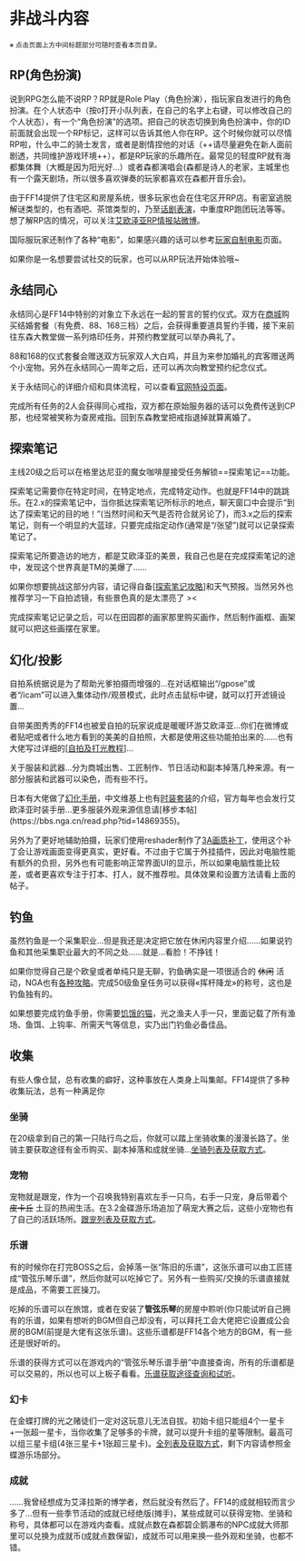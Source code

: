 # 非战斗内容

<div><TOC /><small>※ 点击页面上方中间标题部分可随时查看本页目录。</small></div>

## RP(角色扮演)

说到RPG怎么能不说RP？RP就是Role Play（角色扮演），指玩家自发进行的角色扮演。在个人状态中（按`O`打开小队列表，在自己的名字上右键，可以修改自己的个人状态），有一个“角色扮演”的选项。把自己的状态切换到角色扮演中，你的ID前面就会出现一个RP标记，这样可以告诉其他人你在RP。这个时候你就可以尽情RP啦，什么中二的骑士发言，或者是剧情捏他的对话（++请尽量避免在新人面前剧透，共同维护游戏环境++），都是RP玩家的乐趣所在。最常见的轻度RP就有海都集体舞（大概是因为阳光好…）或者森都演唱会(森都是诗人的老家，主城里也有一个露天剧场，所以很多喜欢弹奏的玩家都喜欢在森都开音乐会)。

由于FF14提供了住宅区和房屋系统，很多玩家也会在住宅区开RP店。有密室逃脱解谜类型的，也有酒吧、茶馆类型的，乃至[话剧表演](https://zhuanlan.zhihu.com/p/64791226)，中重度RP跑团玩法等等。想了解RP店的情况，可以关注[艾欧泽亚RP情报站微博](https://www.weibo.com/u/6212462969)。

国际服玩家还制作了各种“电影”，如果感兴趣的话可以参考[玩家自制电影](./other.md#玩家自制电影)页面。

如果你是一名想要尝试社交的玩家，也可以从RP玩法开始体验哦~

## 永结同心

永结同心是FF14中特别的对象立下永远在一起的誓言的誓约仪式。双方在[商城](http://act.ff.sdo.com/20170918Shop/mall.md#/mall?parentCode=5)购买结婚套餐（有免费、88、168三档）之后，会获得重要道具誓约手镯，接下来前往东森大教堂做一系列烙印任务，并预约教堂就可以举办典礼了。

88和168的仪式套餐会赠送双方玩家双人大白鸡，并且为来参加婚礼的宾客赠送两个小宠物。另外在永结同心一周年之后，还可以再次向教堂预约纪念仪式。

关于永结同心的详细介绍和具体流程，可以查看[官网特设页面](http://act.ff.sdo.com/project/150420Marriage/index.md)。

完成所有任务的2人会获得同心戒指，双方都在原始服务器的话可以免费传送到CP那，也经常被笑称为查房戒指。回到东森教堂把戒指退掉就算离婚了。

## 探索笔记

主线20级之后可以在格里达尼亚的魔女咖啡屋接受任务<Quest name="被遗忘的探索笔记" type="plus" />解锁==探索笔记==功能。

探索笔记需要你在特定时间，在特定地点，完成特定动作。也就是FF14中的跳跳乐。在2.x的探索笔记中，当你抵达探索笔记所标示的地点，聊天窗口中会提示“到达了探索笔记的目的地！”(当然时间和天气是否符合就另论了)，而3.x之后的探索笔记，则有一个明显的大蓝球，只要完成指定动作(通常是“/张望”)就可以记录探索笔记了。

探索笔记所要造访的地方，都是艾欧泽亚的美景，我自己也是在完成探索笔记的途中，发现这个世界真是TM的美爆了……

如果你想要挑战这部分内容，请记得自备[[探索笔记攻略](http://tools.ffxiv.cn/dajipai/)]和天气预报。当然另外也推荐学习一下自拍滤镜，有些景色真的是太漂亮了 ><

完成探索笔记记录之后，可以在田园郡的画家那里购买画作，然后制作画框、画架就可以把这些画摆在家里。

## 幻化/投影

自拍系统据说是为了帮助光爹拍摄而增强的…在对话框输出“/gpose”或者“/icam”可以进入集体动作/观景模式，此时点击鼠标中键，就可以打开滤镜设置…

自带美图秀秀的FF14也被爱自拍的玩家说成是暖暖环游艾欧泽亚…你们在微博或者贴吧或者什么地方看到的美美的自拍照，大都是使用这些功能拍出来的……也有大佬写过详细的[[自拍及打光教程](https://www.weibo.com/ttarticle/p/show?id=2309404124402911432252)]…

关于服装和武器…分为商城出售、工匠制作、节日活动和副本掉落几种来源。有一部分服装和武器可以染色，而有些不行。

日本有大佬做了[幻化手册](https://mirapri.com/)，中文维基上也有[时装套装]([https://ff14.huijiwiki.com/wiki/%E6%97%B6%E8%A3%85%E5%A5%97%E8%A3%85](https://ff14.huijiwiki.com/wiki/时装套装))的介绍，官方每年也会发行艾欧泽亚时装手册…更多服装外观来源信息请[移步本帖](https://bbs.nga.cn/read.php?tid=14869355)。

另外为了更好地辅助拍摄，玩家们使用reshader制作了[3A画质补丁](https://bbs.nga.cn/read.php?tid=13624110)，使用这个补丁会让游戏画面变得更真实，更好看。不过由于它属于外挂插件，因此对电脑性能有额外的负担，另外也有可能影响正常界面UI的显示，所以如果电脑性能比较差，或者更喜欢专注于打本、打人，就不推荐啦。具体效果和设置方法请看上面的帖子。

## 钓鱼

虽然钓鱼是一个采集职业…但是我还是决定把它放在休闲内容里介绍……如果说钓鱼和其他采集职业最大的不同之处……就是…看脸！不挣钱！

如果你觉得自己是个欧皇或者单纯只是无聊，钓鱼确实是一项很适合的 ~~休闲~~ 活动，NGA也有[各种攻略](https://bbs.nga.cn/read.php?tid=7237606)。完成50级鱼皇任务可以获得«挥杆降龙»的称号，这也是钓鱼独有的。

如果想要完成钓鱼手册，你需要[饥饿的猫](http://cn.ff14angler.com/)，光之渔夫人手一只，里面记载了所有渔场、鱼饵、上钩率、所需天气等信息，实乃出门钓鱼必备佳品。

## 收集

有些人像仓鼠，总有收集的癖好，这种事放在人类身上叫集邮。FF14提供了多种收集玩法，总有一种满足你

### 坐骑

在20级拿到自己的第一只陆行鸟之后，你就可以踏上坐骑收集的漫漫长路了。坐骑主要获取途径有金币购买、副本掉落和成就坐骑…[坐骑列表及获取方式](https://ff14.huijiwiki.com/wiki/%E5%9D%90%E9%AA%91%E8%8E%B7%E5%8F%96%E6%96%B9%E5%BC%8F)。

### 宠物

宠物就是跟宠，作为一个召唤我特别喜欢左手一只鸟，右手一只宠，身后带着个 ~~皮卡丘~~ 土豆的热闹生活。在3.2金碟游乐场追加了萌宠大赛之后，这些小宠物也有了自己的活跃场所。[跟宠列表及获取方式](https://ff14.huijiwiki.com/wiki/%E5%AE%A0%E7%89%A9%E8%8E%B7%E5%8F%96%E6%96%B9%E5%BC%8F)。

### 乐谱

有的时候你在打完BOSS之后，会掉落一张“陈旧的乐谱”，这张乐谱可以由工匠搓成“管弦乐琴乐谱”，然后你就可以吃掉它了。另外有一些购买/交换的乐谱直接就是成品，不需要工匠操刀。

吃掉的乐谱可以在旅馆，或者在安装了**管弦乐琴**的房屋中聆听(你只能试听自己拥有的乐谱，如果有想听的BGM但自己却没有，可以拜托工会大佬把它设置成公会房的BGM(前提是大佬有这张乐谱)。这些乐谱都是FF14各个地方的BGM，有一些还是很好听的。

乐谱的获得方式可以在游戏内的“管弦乐琴乐谱手册”中直接查询，所有的乐谱都是可以交易的，所以也可以上板子看看。[乐谱获取途径查询和试听](https://tools.ffxiv.cn/lajipai/)。

### 幻卡

在金蝶打牌的光之赌徒们一定对这玩意儿无法自拔。初始卡组只能组4个一星卡+一张超一星卡，当你收集了足够多的卡牌，就可以提升卡组的星等限制。最高可以组三星卡组(4张三星卡+1张超三星卡)。[全列表及获取方式](https://ff14.huijiwiki.com/wiki/九宫幻卡卡牌)，剩下内容请参照金蝶游乐场部分。

### 成就

……我曾经想成为艾泽拉斯的博学者，然后就没有然后了。FF14的成就相较而言少多了…但有一些季节活动的成就已经绝版(摊手)，某些成就可以获得宠物、坐骑和称号，具体都可以在游戏内查看。成就点数在森都碧企鹅瀑布的NPC成就大师那里可以兑换为成就币(成就点数保留)，成就币可以用来换一些外观和坐骑，也都不错。